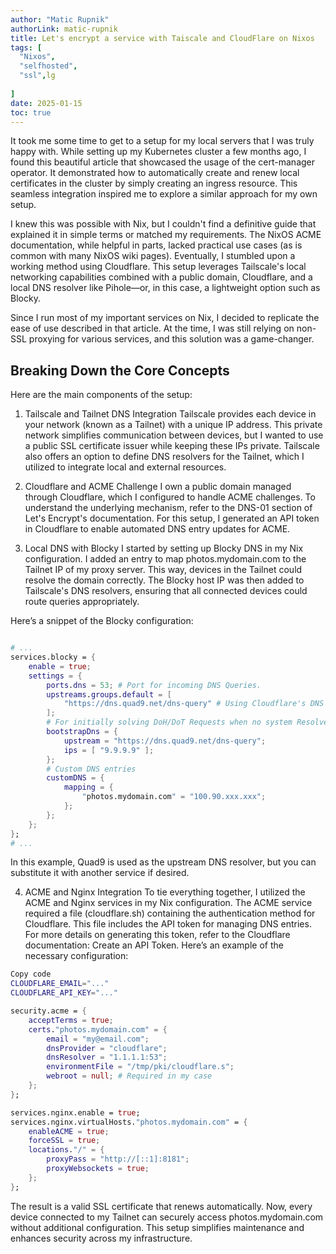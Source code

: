 ```yaml
---
author: "Matic Rupnik"
authorLink: matic-rupnik
title: Let's encrypt a service with Taiscale and CloudFlare on Nixos
tags: [
  "Nixos",
  "selfhosted",
  "ssl",lg
  
]
date: 2025-01-15
toc: true
--- 
```


It took me some time to get to a setup for my local servers that I was truly happy with. While setting up my Kubernetes cluster a few months ago, I found this beautiful article that showcased the usage of the cert-manager operator. It demonstrated how to automatically create and renew local certificates in the cluster by simply creating an ingress resource. This seamless integration inspired me to explore a similar approach for my own setup.

I knew this was possible with Nix, but I couldn't find a definitive guide that explained it in simple terms or matched my requirements. The NixOS ACME documentation, while helpful in parts, lacked practical use cases (as is common with many NixOS wiki pages). Eventually, I stumbled upon a working method using Cloudflare. This setup leverages Tailscale's local networking capabilities combined with a public domain, Cloudflare, and a local DNS resolver like Pihole—or, in this case, a lightweight option such as Blocky.

Since I run most of my important services on Nix, I decided to replicate the ease of use described in that article. At the time, I was still relying on non-SSL proxying for various services, and this solution was a game-changer.

## Breaking Down the Core Concepts
Here are the main components of the setup:

1. Tailscale and Tailnet DNS Integration
Tailscale provides each device in your network (known as a Tailnet) with a unique IP address. This private network simplifies communication between devices, but I wanted to use a public SSL certificate issuer while keeping these IPs private. Tailscale also offers an option to define DNS resolvers for the Tailnet, which I utilized to integrate local and external resources.

2. Cloudflare and ACME Challenge
I own a public domain managed through Cloudflare, which I configured to handle ACME challenges. To understand the underlying mechanism, refer to the DNS-01 section of Let's Encrypt's documentation. For this setup, I generated an API token in Cloudflare to enable automated DNS entry updates for ACME.

3. Local DNS with Blocky
I started by setting up Blocky DNS in my Nix configuration. I added an entry to map photos.mydomain.com to the Tailnet IP of my proxy server. This way, devices in the Tailnet could resolve the domain correctly. The Blocky host IP was then added to Tailscale's DNS resolvers, ensuring that all connected devices could route queries appropriately.

Here’s a snippet of the Blocky configuration:

```nix

# ...
services.blocky = {
    enable = true;
    settings = {
        ports.dns = 53; # Port for incoming DNS Queries.
        upstreams.groups.default = [
            "https://dns.quad9.net/dns-query" # Using Cloudflare's DNS over HTTPS server for resolving queries.
        ];
        # For initially solving DoH/DoT Requests when no system Resolver is available.
        bootstrapDns = {
            upstream = "https://dns.quad9.net/dns-query";
            ips = [ "9.9.9.9" ];
        };
        # Custom DNS entries
        customDNS = {
            mapping = {
                "photos.mydomain.com" = "100.90.xxx.xxx";
            };
        };
    };
};
# ...
```
In this example, Quad9 is used as the upstream DNS resolver, but you can substitute it with another service if desired.

4. ACME and Nginx Integration
To tie everything together, I utilized the ACME and Nginx services in my Nix configuration. The ACME service required a file (cloudflare.sh) containing the authentication method for Cloudflare. This file includes the API token for managing DNS entries. For more details on generating this token, refer to the Cloudflare documentation: Create an API Token.
Here’s an example of the necessary configuration:

```sh
Copy code
CLOUDFLARE_EMAIL="..."
CLOUDFLARE_API_KEY="..."
```

```nix
security.acme = {
    acceptTerms = true;
    certs."photos.mydomain.com" = {
        email = "my@email.com";
        dnsProvider = "cloudflare";
        dnsResolver = "1.1.1.1:53";
        environmentFile = "/tmp/pki/cloudflare.s";
        webroot = null; # Required in my case
    };
};

services.nginx.enable = true;
services.nginx.virtualHosts."photos.mydomain.com" = {
    enableACME = true; 
    forceSSL = true;
    locations."/" = {
        proxyPass = "http://[::1]:8181";
        proxyWebsockets = true;
    };
};
```

The result is a valid SSL certificate that renews automatically. Now, every device connected to my Tailnet can securely access photos.mydomain.com without additional configuration. This setup simplifies maintenance and enhances security across my infrastructure.